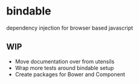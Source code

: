 # bindable

dependency injection for browser based javascript

## WIP
- Move documentation over from utensils
- Wrap more tests around bindable setup
- Create packages for Bower and Component

